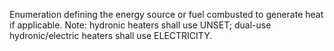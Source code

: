 ﻿Enumeration defining the energy source or fuel combusted to generate heat if applicable.  Note: hydronic heaters shall use UNSET; dual-use hydronic/electric heaters shall use ELECTRICITY.